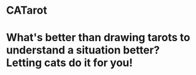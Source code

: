 # CATarot
# What's better than drawing tarots to understand a situation better? Letting cats do it for you!
